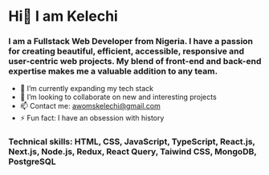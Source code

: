 # Hi👋 I am Kelechi

### I am a Fullstack Web Developer from Nigeria. I have a passion for creating beautiful, efficient, accessible, responsive and user-centric web projects. My blend of front-end and back-end expertise makes me a valuable addition to any team.


- 🔭 I’m currently expanding my tech stack
- 👯 I’m looking to collaborate on new and interesting projects
- 📫 Contact me: awomskelechi@gmail.com
- ⚡ Fun fact: I have an obsession with history 

### Technical skills: HTML, CSS, JavaScript, TypeScript, React.js, Next.js, Node.js, Redux, React Query, Taiwind CSS, MongoDB, PostgreSQL
